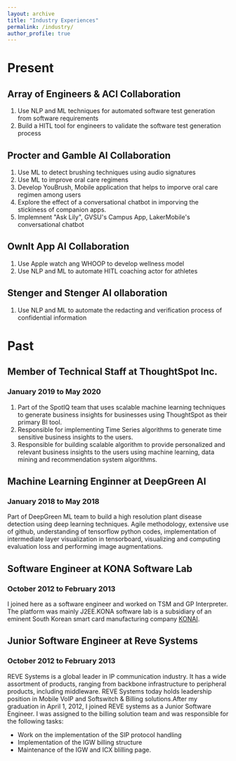 ```yaml
---
layout: archive
title: "Industry Experiences"
permalink: /industry/
author_profile: true
---
```


# Present

<!-- ## Cyberbullying Detection Advisor, PanPrivacy

## Advisor, OwnItApp, AI, HITL, ML Collaboration -->

## Array of Engineers & ACI Collaboration

<ol>
<li>Use NLP and ML techniques for automated software test generation from software requirements</li>
<li>Build a HITL tool for engineers to validate the software test generation process</li>
</ol>



## Procter and Gamble AI Collaboration
<ol>
<li>Use ML to detect brushing techniques using audio signatures</li>
<li>Use ML to improve oral care regimens</li>
<li>Develop YouBrush, Mobile application that helps to imporve oral care regimen among users</li>
<li>Explore the effect of a conversational chatbot in imporving the stickiness of companion apps.</li>
<li>Implemnent "Ask Lily", GVSU's Campus App, LakerMobile's conversational chatbot</li>
</ol>


## OwnIt App AI Collaboration
<ol>
<li>Use Apple watch ang WHOOP to develop wellness model</li>
<li>Use NLP and ML to automate HITL coaching actor for athletes</li>
</ol>

## Stenger and Stenger AI ollaboration
<ol>
<li>Use NLP and ML to automate the redacting and verification process of confidential information</li>
</ol>


# Past

## Member of Technical Staff at ThoughtSpot Inc.
### January 2019 to May 2020
<ol>
<li>Part of the SpotIQ team that uses scalable machine learning techniques to generate business insights for businesses using ThoughtSpot as their primary BI tool.</li>

<li>Responsible for implementing Time Series algorithms to generate time sensitive business insights to the users.</li>


<li>Responsible for building scalable algorithm to provide personalized and relevant business insights to the users using machine learning, data mining and recommendation system algorithms.</li>
</ol>


## Machine Learning Enginner at DeepGreen AI
### January 2018 to May 2018
Part of DeepGreen ML team to build a high resolution plant disease detection using deep learning techniques.
Agile methodology, extensive use of github, understanding of tensorflow python codes, implementation of intermediate
layer visualization in tensorboard, visualizing and computing evaluation loss and performing image augmentations.


## Software Engineer at KONA Software Lab
### October 2012 to February 2013
I joined here as a software engineer and worked on TSM and GP Interpreter. The platform was mainly J2EE.KONA software lab  is a subsidiary of  an eminent South Korean smart card manufacturing company <a href="https://konai.com/" target="_blank">KONAI</a>.


## Junior Software Engineer at Reve Systems
### October 2012 to February 2013
REVE Systems is a global leader in IP communication industry. It has a wide assortment of products, ranging from backbone infrastructure
to peripheral products, including middleware. REVE Systems today holds leadership position in Mobile VoIP and Softswitch & Billing
solutions.After my graduation in April 1, 2012, I joined REVE systems as a Junior Software Engineer. I was assigned to the billing
solution team and was responsible for the following tasks:
<ul>
    <li>Work on the implementation of the SIP protocol handling</li>
    <li>Implementation of the IGW billing structure</li>
    <li>Maintenance of the IGW and ICX blilling page.</li>
</ul>
                        